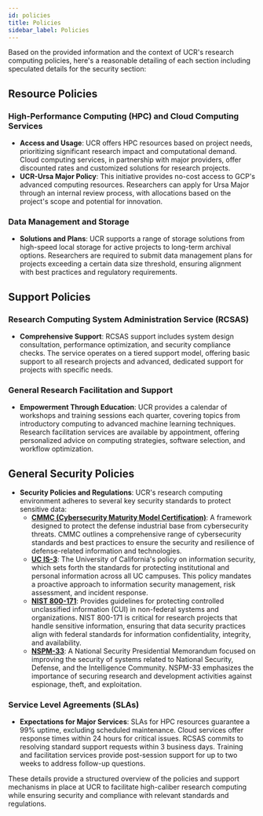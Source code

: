 ```yaml
---
id: policies
title: Policies
sidebar_label: Policies
---
```


Based on the provided information and the context of UCR's research computing policies, here's a reasonable detailing of each section including speculated details for the security section:

## Resource Policies

### High-Performance Computing (HPC) and Cloud Computing Services

- **Access and Usage**: UCR offers HPC resources based on project needs, prioritizing significant research impact and computational demand. Cloud computing services, in partnership with major providers, offer discounted rates and customized solutions for research projects.
- **UCR-Ursa Major Policy**: This initiative provides no-cost access to GCP's advanced computing resources. Researchers can apply for Ursa Major through an internal review process, with allocations based on the project's scope and potential for innovation.

### Data Management and Storage

- **Solutions and Plans**: UCR supports a range of storage solutions from high-speed local storage for active projects to long-term archival options. Researchers are required to submit data management plans for projects exceeding a certain data size threshold, ensuring alignment with best practices and regulatory requirements.

## Support Policies

### Research Computing System Administration Service (RCSAS)

- **Comprehensive Support**: RCSAS support includes system design consultation, performance optimization, and security compliance checks. The service operates on a tiered support model, offering basic support to all research projects and advanced, dedicated support for projects with specific needs.

### General Research Facilitation and Support

- **Empowerment Through Education**: UCR provides a calendar of workshops and training sessions each quarter, covering topics from introductory computing to advanced machine learning techniques. Research facilitation services are available by appointment, offering personalized advice on computing strategies, software selection, and workflow optimization.

## General Security Policies

- **Security Policies and Regulations**: UCR's research computing environment adheres to several key security standards to protect sensitive data:
    - **[CMMC (Cybersecurity Maturity Model Certification)](https://dodcio.defense.gov/CMMC/Model/)**: A framework designed to protect the defense industrial base from cybersecurity threats. CMMC outlines a comprehensive range of cybersecurity standards and best practices to ensure the security and resilience of defense-related information and technologies.
    - **[UC IS-3](http://policy.ucop.edu/doc/7000543/BFB-IS-3)**: The University of California's policy on information security, which sets forth the standards for protecting institutional and personal information across all UC campuses. This policy mandates a proactive approach to information security management, risk assessment, and incident response.
    - **[NIST 800-171](https://www.nist.gov/blogs/manufacturing-innovation-blog/what-nist-sp-800-171-and-who-needs-follow-it-0)**: Provides guidelines for protecting controlled unclassified information (CUI) in non-federal systems and organizations. NIST 800-171 is critical for research projects that handle sensitive information, ensuring that data security practices align with federal standards for information confidentiality, integrity, and availability.
    - **[NSPM-33](https://trumpwhitehouse.archives.gov/presidential-actions/presidential-memorandum-united-states-government-supported-research-development-national-security-policy/)**: A National Security Presidential Memorandum focused on improving the security of systems related to National Security, Defense, and the Intelligence Community. NSPM-33 emphasizes the importance of securing research and development activities against espionage, theft, and exploitation.


### Service Level Agreements (SLAs)

- **Expectations for Major Services**: SLAs for HPC resources guarantee a 99% uptime, excluding scheduled maintenance. Cloud services offer response times within 24 hours for critical issues. RCSAS commits to resolving standard support requests within 3 business days. Training and facilitation services provide post-session support for up to two weeks to address follow-up questions.

These details provide a structured overview of the policies and support mechanisms in place at UCR to facilitate high-caliber research computing while ensuring security and compliance with relevant standards and regulations.